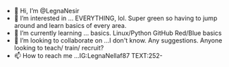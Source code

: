 - 👋 Hi, I’m @LegnaNesir
- 👀 I’m interested in ... EVERYTHING, lol. Super green so having to jump around and learn basics of every area. 
- 🌱 I’m currently learning ... basics. Linux/Python GitHub Red/Blue basics
- 💞️ I’m looking to collaborate on ...I don't know. Any suggestions. Anyone looking to teach/ train/ recruit? 
- 📫 How to reach me ...IG:LegnaNellaf87 TEXT:252-

<!---
LegnaNesir/LegnaNesir is a ✨ special ✨ repository because its `README.md` (this file) appears on your GitHub profile.
You can click the Preview link to take a look at your changes.
--->

